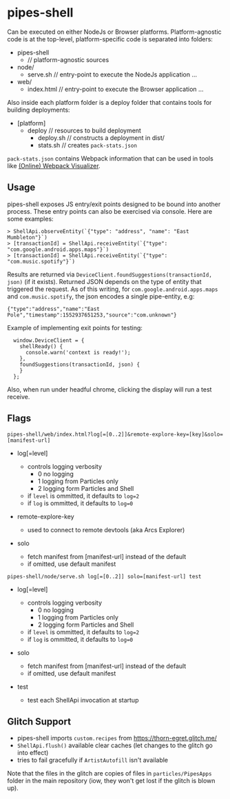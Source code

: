 # pipes-shell

Can be executed on either NodeJs or Browser platforms. Platform-agnostic code is at the top-level, platform-specific code is separated into folders:

- pipes-shell
  * // platform-agnostic sources
- node/
  - serve.sh // entry-point to execute the NodeJs application
  ...
- web/
  - index.html // entry-point to execute the Browser application
  ...

Also inside each platform folder is a deploy folder that contains tools for building deployments:

- [platform]
  - deploy // resources to build deployment
    - deploy.sh // constructs a deployment in dist/
    - stats.sh // creates `pack-stats.json`

`pack-stats.json` contains Webpack information that can be used in tools like [(Online) Webpack Visualizer](https://chrisbateman.github.io/webpack-visualizer/).

## Usage

pipes-shell exposes JS entry/exit points designed to be bound into another process. These entry points can also be exercised via console. Here are some examples:

```
> ShellApi.observeEntity(`{"type": "address", "name": "East Mumbleton"}`)
> [transactionId] = ShellApi.receiveEntity(`{"type": "com.google.android.apps.maps"}`)
> [transactionId] = ShellApi.receiveEntity(`{"type": "com.music.spotify"}`)
```
Results are returned via `DeviceClient.foundSuggestions(transactionId, json)` (if it exists). Returned JSON depends on the type of entity that triggered the request. As of this writing, for `com.google.android.apps.maps` and `com.music.spotify`, the json encodes a single pipe-entity, e.g:

`{"type":"address","name":"East Pole","timestamp":1552937651253,"source":"com.unknown"}`

Example of implementing exit points for testing:
```
  window.DeviceClient = {
    shellReady() {
      console.warn('context is ready!');
    },
    foundSuggestions(transactionId, json) {
    }
  };
```
Also, when run under headful chrome, clicking the display will run a test receive.

## Flags

`pipes-shell/web/index.html?log[=[0..2]]&remote-explore-key=[key]&solo=[manifest-url]`

- log[=level]
  - controls logging verbosity
    - 0 no logging
    - 1 logging from Particles only
    - 2 logging form Particles and Shell
  - if `level` is ommitted, it defaults to `log=2`
  - if `log` is ommitted, it defaults to `log=0`

- remote-explore-key
  - used to connect to remote devtools (aka Arcs Explorer)

- solo
  - fetch manifest from [manifest-url] instead of the default
  - if omitted, use default manifest

`pipes-shell/node/serve.sh log[=[0..2]] solo=[manifest-url] test`

- log[=level]
  - controls logging verbosity
    - 0 no logging
    - 1 logging from Particles only
    - 2 logging form Particles and Shell
  - if `level` is ommitted, it defaults to `log=2`
  - if `log` is ommitted, it defaults to `log=0`

- solo
  - fetch manifest from [manifest-url] instead of the default
  - if omitted, use default manifest

- test
  - test each ShellApi invocation at startup

## Glitch Support

- pipes-shell imports `custom.recipes` from https://thorn-egret.glitch.me/
- `ShellApi.flush()` available clear caches (let changes to the glitch go into effect)
- tries to fail gracefully if `ArtistAutofill` isn't available

Note that the files in the glitch are copies of files in `particles/PipesApps` folder in the main repository (iow, they won't get lost if the glitch is blown up).
